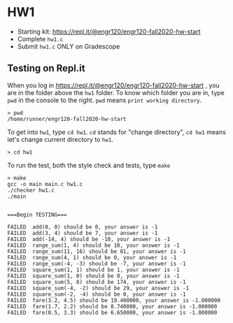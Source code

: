 # HW1

* Starting kit: https://repl.it/@engr120/engr120-fall2020-hw-start
* Complete `hw1.c`
* Submit `hw1.c` ONLY on Gradescope

## Testing on Repl.it

When you log in https://repl.it/@engr120/engr120-fall2020-hw-start , you are in
the folder above the `hw1` folder. To know which folder you are in, type `pwd`
in the console to the right. `pwd` means `print working directory`.

```
> pwd
/home/runner/engr120-fall2020-hw-start
```

To get into `hw1`, type `cd hw1`. `cd` stands for "change directory", `cd hw1`
means let's change current directory to `hw1`.

```
> cd hw1
```

To run the test, both the style check and tests, type `make`

```
> make
gcc -o main main.c hw1.c
./checker hw1.c
./main


===Begin TESTING===

FAILED  add(0, 0) should be 0, your answer is -1
FAILED  add(3, 4) should be 7, your answer is -1
FAILED  add(-14, 4) should be -10, your answer is -1
FAILED  range_sum(1, 4) should be 10, your answer is -1
FAILED  range_sum(11, 16) should be 81, your answer is -1
FAILED  range_sum(4, 1) should be 0, your answer is -1
FAILED  range_sum(-4, -3) should be -7, your answer is -1
FAILED  square_sum(1, 1) should be 1, your answer is -1
FAILED  square_sum(1, 0) should be 0, your answer is -1
FAILED  square_sum(5, 8) should be 174, your answer is -1
FAILED  square_sum(-4, -2) should be 29, your answer is -1
FAILED  square_sum(-2, -4) should be 0, your answer is -1
FAILED  fare(3.2, 4.5) should be 19.400000, your answer is -1.000000
FAILED  fare(1.7, 2.2) should be 8.740000, your answer is -1.000000
FAILED  fare(0.5, 3.3) should be 6.650000, your answer is -1.000000
```
